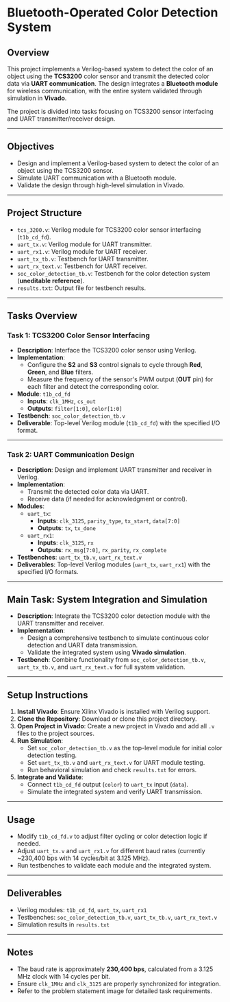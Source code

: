 # **Bluetooth-Operated Color Detection System**

## **Overview**
This project implements a Verilog-based system to detect the color of an object using the **TCS3200** color sensor and transmit the detected color data via **UART communication**. The design integrates a **Bluetooth module** for wireless communication, with the entire system validated through simulation in **Vivado**.

The project is divided into tasks focusing on TCS3200 sensor interfacing and UART transmitter/receiver design.

---

## **Objectives**

- Design and implement a Verilog-based system to detect the color of an object using the TCS3200 sensor.
- Simulate UART communication with a Bluetooth module.
- Validate the design through high-level simulation in Vivado.

---

## **Project Structure**

- `tcs_3200.v`: Verilog module for TCS3200 color sensor interfacing (`t1b_cd_fd`).
- `uart_tx.v`: Verilog module for UART transmitter.
- `uart_rx1.v`: Verilog module for UART receiver.
- `uart_tx_tb.v`: Testbench for UART transmitter.
- `uart_rx_text.v`: Testbench for UART receiver.
- `soc_color_detection_tb.v`: Testbench for the color detection system (**uneditable reference**).
- `results.txt`: Output file for testbench results.

---

## **Tasks Overview**

### **Task 1: TCS3200 Color Sensor Interfacing**

- **Description**: Interface the TCS3200 color sensor using Verilog.
- **Implementation**:  
  - Configure the **S2** and **S3** control signals to cycle through **Red**, **Green**, and **Blue** filters.
  - Measure the frequency of the sensor's PWM output (**OUT** pin) for each filter and detect the corresponding color.
- **Module**: `t1b_cd_fd`  
  - **Inputs**: `clk_1MHz`, `cs_out`  
  - **Outputs**: `filter[1:0]`, `color[1:0]`
- **Testbench**: `soc_color_detection_tb.v`
- **Deliverable**: Top-level Verilog module (`t1b_cd_fd`) with the specified I/O format.

---

### **Task 2: UART Communication Design**

- **Description**: Design and implement UART transmitter and receiver in Verilog.
- **Implementation**:
  - Transmit the detected color data via UART.
  - Receive data (if needed for acknowledgment or control).
- **Modules**:
  - `uart_tx`:  
    - **Inputs**: `clk_3125`, `parity_type`, `tx_start`, `data[7:0]`  
    - **Outputs**: `tx`, `tx_done`
  - `uart_rx1`:  
    - **Inputs**: `clk_3125`, `rx`  
    - **Outputs**: `rx_msg[7:0]`, `rx_parity`, `rx_complete`
- **Testbenches**: `uart_tx_tb.v`, `uart_rx_text.v`
- **Deliverables**: Top-level Verilog modules (`uart_tx`, `uart_rx1`) with the specified I/O formats.

---

## **Main Task: System Integration and Simulation**

- **Description**: Integrate the TCS3200 color detection module with the UART transmitter and receiver.
- **Implementation**:
  - Design a comprehensive testbench to simulate continuous color detection and UART data transmission.
  - Validate the integrated system using **Vivado simulation**.
- **Testbench**: Combine functionality from `soc_color_detection_tb.v`, `uart_tx_tb.v`, and `uart_rx_text.v` for full system validation.

---

## **Setup Instructions**

1. **Install Vivado**: Ensure Xilinx Vivado is installed with Verilog support.
2. **Clone the Repository**: Download or clone this project directory.
3. **Open Project in Vivado**: Create a new project in Vivado and add all `.v` files to the project sources.
4. **Run Simulation**:
   - Set `soc_color_detection_tb.v` as the top-level module for initial color detection testing.
   - Set `uart_tx_tb.v` and `uart_rx_text.v` for UART module testing.
   - Run behavioral simulation and check `results.txt` for errors.
5. **Integrate and Validate**:
   - Connect `t1b_cd_fd` output (`color`) to `uart_tx` input (`data`).
   - Simulate the integrated system and verify UART transmission.

---

## **Usage**

- Modify `t1b_cd_fd.v` to adjust filter cycling or color detection logic if needed.
- Adjust `uart_tx.v` and `uart_rx1.v` for different baud rates (currently ~230,400 bps with 14 cycles/bit at 3.125 MHz).
- Run testbenches to validate each module and the integrated system.

---

## **Deliverables**

- Verilog modules: `t1b_cd_fd`, `uart_tx`, `uart_rx1`
- Testbenches: `soc_color_detection_tb.v`, `uart_tx_tb.v`, `uart_rx_text.v`
- Simulation results in `results.txt`

---

## **Notes**

- The baud rate is approximately **230,400 bps**, calculated from a 3.125 MHz clock with 14 cycles per bit.
- Ensure `clk_1MHz` and `clk_3125` are properly synchronized for integration.
- Refer to the problem statement image for detailed task requirements.
